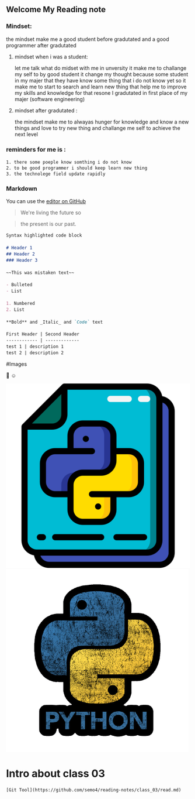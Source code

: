## Welcome My Reading note

### Mindset:
 the mindset make me a good student before gradutated and a good programmer after gradutated 
1. mindset when i was a student:

    let me talk what do midset with me in unversity it make me to challange my self to by good student it change my thought because some student in my majer that they have know     some thing that i do not know yet so it make me to start to search and learn new thing that help me to improve my skills and knowledge for that resone I gradutated in first     place of my majer (software engineering) 

2. mindset after gradutated :

    the mindset make me to alwayas hunger for knowledge and know a new things and love to try new thing and challange me self to achieve the next level 


### reminders for me is :
    1. there some poeple know somthing i do not know 
    2. to be good programmer i should keep learn new thing 
    3. the technolege field update rapidly 
    



### Markdown

You can use the [editor on GitHub](https://github.com/semo4/reading-notes/edit/main/README.md) 
> We're living the future so

> the present is our past.

```markdown
Syntax highlighted code block

# Header 1
## Header 2
### Header 3

~~This was mistaken text~~

- Bulleted
- List

1. Numbered
2. List

**Bold** and _Italic_ and `Code` text

First Header | Second Header
------------ | -------------
test 1 | description 1
test 2 | description 2


```

#Images  

:smiling_face_with_three_hearts:
:relaxed:

![](images/file.png)
![](images/2911462_0-removebg-preview.png)



# Intro about class 03 
    [Git Tool](https://github.com/semo4/reading-notes/class_03/read.md) 

